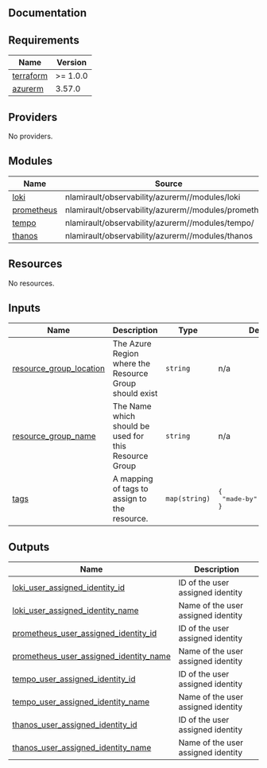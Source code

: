 ## Documentation

<!-- BEGINNING OF PRE-COMMIT-TERRAFORM DOCS HOOK -->
## Requirements

| Name | Version |
|------|---------|
| <a name="requirement_terraform"></a> [terraform](#requirement\_terraform) | >= 1.0.0 |
| <a name="requirement_azurerm"></a> [azurerm](#requirement\_azurerm) | 3.57.0 |

## Providers

No providers.

## Modules

| Name | Source | Version |
|------|--------|---------|
| <a name="module_loki"></a> [loki](#module\_loki) | nlamirault/observability/azurerm//modules/loki | 0.5.0 |
| <a name="module_prometheus"></a> [prometheus](#module\_prometheus) | nlamirault/observability/azurerm//modules/prometheus | 0.5.0 |
| <a name="module_tempo"></a> [tempo](#module\_tempo) | nlamirault/observability/azurerm//modules/tempo/ | 0.5.0 |
| <a name="module_thanos"></a> [thanos](#module\_thanos) | nlamirault/observability/azurerm//modules/thanos | 0.5.0 |

## Resources

No resources.

## Inputs

| Name | Description | Type | Default | Required |
|------|-------------|------|---------|:--------:|
| <a name="input_resource_group_location"></a> [resource\_group\_location](#input\_resource\_group\_location) | The Azure Region where the Resource Group should exist | `string` | n/a | yes |
| <a name="input_resource_group_name"></a> [resource\_group\_name](#input\_resource\_group\_name) | The Name which should be used for this Resource Group | `string` | n/a | yes |
| <a name="input_tags"></a> [tags](#input\_tags) | A mapping of tags to assign to the resource. | `map(string)` | <pre>{<br>  "made-by": "terraform"<br>}</pre> | no |

## Outputs

| Name | Description |
|------|-------------|
| <a name="output_loki_user_assigned_identity_id"></a> [loki\_user\_assigned\_identity\_id](#output\_loki\_user\_assigned\_identity\_id) | ID of the user assigned identity |
| <a name="output_loki_user_assigned_identity_name"></a> [loki\_user\_assigned\_identity\_name](#output\_loki\_user\_assigned\_identity\_name) | Name of the user assigned identity |
| <a name="output_prometheus_user_assigned_identity_id"></a> [prometheus\_user\_assigned\_identity\_id](#output\_prometheus\_user\_assigned\_identity\_id) | ID of the user assigned identity |
| <a name="output_prometheus_user_assigned_identity_name"></a> [prometheus\_user\_assigned\_identity\_name](#output\_prometheus\_user\_assigned\_identity\_name) | Name of the user assigned identity |
| <a name="output_tempo_user_assigned_identity_id"></a> [tempo\_user\_assigned\_identity\_id](#output\_tempo\_user\_assigned\_identity\_id) | ID of the user assigned identity |
| <a name="output_tempo_user_assigned_identity_name"></a> [tempo\_user\_assigned\_identity\_name](#output\_tempo\_user\_assigned\_identity\_name) | Name of the user assigned identity |
| <a name="output_thanos_user_assigned_identity_id"></a> [thanos\_user\_assigned\_identity\_id](#output\_thanos\_user\_assigned\_identity\_id) | ID of the user assigned identity |
| <a name="output_thanos_user_assigned_identity_name"></a> [thanos\_user\_assigned\_identity\_name](#output\_thanos\_user\_assigned\_identity\_name) | Name of the user assigned identity |
<!-- END OF PRE-COMMIT-TERRAFORM DOCS HOOK -->
